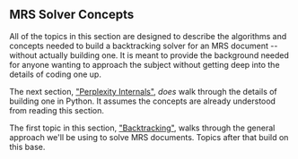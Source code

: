 ## MRS Solver Concepts
All of the topics in this section are designed to describe the algorithms and concepts needed to build a backtracking solver for an MRS document -- without actually building one. It is meant to provide the background needed for anyone wanting to approach the subject without getting deep into the details of coding one up. 

The next section, ["Perplexity Internals"](../pxint/pxint0000Overview), *does* walk through the details of building one in Python. It assumes the concepts are already understood from reading this section.

The first topic in this section, ["Backtracking"](devcon0010MRSSolver), walks through the general approach we'll be using to solve MRS documents. Topics after that build on this base.